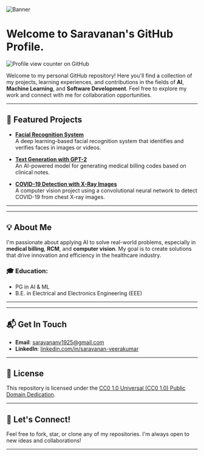 <!--
**Saravanan-Veerakumar/saravanan-veerakumar** is a ✨ _special_ ✨ repository because its `README.md` (this file) appears on your GitHub profile.

Here are some ideas to get you started:

- 🔭 I’m currently working on ...
- 🌱 I’m currently learning ...
- 👯 I’m looking to collaborate on ...
- 🤔 I’m looking for help with ...
- 💬 Ask me about ...
- 📫 How to reach me: ...
- 😄 Pronouns: ...
- ⚡ Fun fact: ...
-->
![Banner](https://github.com/user-attachments/assets/e2dac9bc-fc07-47a0-8ca4-8c4cf8e4b0d8)

# Welcome to Saravanan's GitHub Profile.
![Profile view counter on GitHub](https://komarev.com/ghpvc/?username=saravanan-veerakumar)

Welcome to my personal GitHub repository! Here you'll find a collection of my projects, learning experiences, and contributions in the fields of **AI**, **Machine Learning**, and **Software Development**. Feel free to explore my work and connect with me for collaboration opportunities.

---

## 🚀 Featured Projects

- **[Facial Recognition System](#)**  
   A deep learning-based facial recognition system that identifies and verifies faces in images or videos.

- **[Text Generation with GPT-2](#)**  
   An AI-powered model for generating medical billing codes based on clinical notes.

- **[COVID-19 Detection with X-Ray Images](#)**  
   A computer vision project using a convolutional neural network to detect COVID-19 from chest X-ray images.

---

---

## 💡 About Me

I'm passionate about applying AI to solve real-world problems, especially in **medical billing**, **RCM**, and **computer vision**. My goal is to create solutions that drive innovation and efficiency in the healthcare industry.

### 🎓 Education:
- PG in AI & ML
- B.E. in Electrical and Electronics Engineering (EEE)

---

---

## 📬 Get In Touch
- **Email**: [saravananv1925@gmail.com](mailto:saravananv1925@gmail.com)
- **LinkedIn**: [linkedin.com/in/saravanan-veerakumar](https://linkedin.com/in/saravanan-veerakumar)

---

## 📝 License
This repository is licensed under the [CC0 1.0 Universal (CC0 1.0) Public Domain Dedication](http://creativecommons.org/publicdomain/zero/1.0/).

---

## 🤝 Let's Connect!
Feel free to fork, star, or clone any of my repositories. I'm always open to new ideas and collaborations!

---

